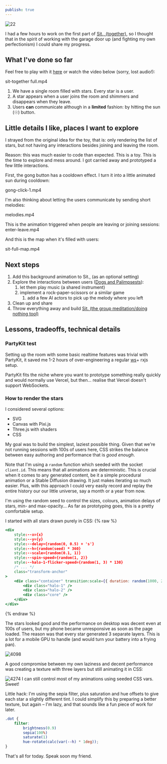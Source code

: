 ```yaml
---
publish: true
---
```

![22](Pasted%20image%2020231023204649.png)

I had a few hours to work on the first part of [Sit., (together)](<../Sit., (together)>), so I thought that in the spirit of working with the garage door up (and fighting my own perfectionism) I could share my progress.

## What I've done so far

Feel free to play with it [here](https://sit-together-toy.vercel.app) or watch the video below (sorry, lost audio!):



<sonnet-embed >sit-together full.mp4</sonnet-embed>
1. We have a single room filled with stars. Every star is a user.
2. A star appears when a user joins the room and shimmers and disappears when they leave.
3. Users **can** communicate although in a **limited** fashion: by hitting the sun (☉) button.

## Little details I like, places I want to explore

I strayed from the original idea for the toy, that is: only rendering the list of stars, but not having any interactions besides joining and leaving the room.

Reason: this was much easier to code than expected. This is a toy. This is the time to explore and mess around. I got carried away and prototyped a few little interactions.

First, the gong button has a cooldown effect. I turn it into a little animated sun during cooldown:

<sonnet-embed >gong-click-1.mp4</sonnet-embed>

I'm also thinking about letting the users communicate by sending short melodies:

<sonnet-embed >melodies.mp4</sonnet-embed>

This is the animation triggered when people are leaving or joining sessions:
<sonnet-embed >enter-leave.mp4</sonnet-embed>

And this is the map when it's filled with users:

<sonnet-embed >sit-full-map.mp4</sonnet-embed>
## Next steps

1. Add this background animation to Sit., (as an optional setting)
2. Explore the interactions between users ([Dogs and Palimpsests](<../Dogs and Palimpsests>)): 
	1. let them play music (a shared instrument)
	2. implement a rock-paper-scissors or a similar game 
		1. add a few AI actors to pick up the melody where you left
3. Clean up and share
4. Throw everything away and build [Sit. (the group meditation/doing nothing tool)](<../Sit., (together)>)

## Lessons, tradeoffs, technical details
### PartyKit test

Setting up the room with some basic realtime features was trivial with PartyKit, it saved me 1-2 hours of over-engineering a regular [ws](https://www.npmjs.com/package/ws)+ rxjs setup. 

PartyKit fits the niche where you want to prototype something really quickly and would normally use Vercel, but then... realise that Vercel doesn't support WebSockets.

### How to render the stars

I considered several options:

- SVG
- Canvas with Pixi.js
- Three.js with shaders
- CSS

My goal was to build the simplest, laziest possible thing. Given that we're not running sessions with 100s of users here, CSS strikes the balance between easy authoring and performance that is *good enough*. 

Note that I'm using a `random` function which seeded with the socket `client.id`. This  means that all animations are deterministic. This is crucial when it comes to any generated content, be it a simple procedural animation or a Stable Diffusion drawing. It just makes iterating so much easier. Plus, with this approach I could very easily record and replay the entire history our our little universe, say a month or a year from now.

I'm using the random seed to control the sizes, colours, animation delays of stars, min- and max-opacity... As far as prototyping goes, this is a pretty comfortable setup.

I started with all stars drawn purely in CSS:
{% raw %}
```jsx
<div
	style:--x={x}
	style:--y={y}
	style:--delay={random(0, 0.5) + 's'}
	style:--h={random(seed) * 360}
	style:--scale={random(0.1, 1)}
	style:--spin-speed={random(1, 2)}
	style:--halo-1-flicker-speed={random(1, 3) * 130}
	/* ... */
	class="transform-anchor"
>
	<div class="container" transition:scale={{ duration: random(1000, 2000), easing: bounceOut }}>
		<div class="halo-1" />
		<div class="halo-2" />
		<div class="core" />
	</div>
</div>
```
{% endraw %}

The stars looked good and the performance on desktop was decent even at 100s of users, but my phone became unresponsive as soon as the page loaded. The reason was that every star generated 3 separate layers. This is a lot for a mobile GPU to handle (and would turn your battery into a frying pan). 

![4098](Pasted%20image%2020231023205802.png)

A good compromise between my own laziness and decent performance was creating a texture with three layers but still animating it in CSS:

![4274](Pasted%20image%2020231023211204.png)
I can still control most of my animations using seeded CSS vars. Sweet!


Little hack: I'm using the sepia filter, plus saturation and hue offsets to give each star a slightly different tint. I could simplify this by preparing a better texture, but again – I'm lazy, and that sounds like a fun piece of work for later.

```css
.dot {
	filter: 
		brightness(0.9)
		sepia(100%)
		saturate(1)
		hue-rotate(calc(var(--h) * 1deg));
}
```

That's all for today. Speak soon my friend.
